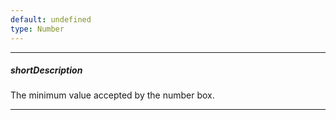 ```yaml
---
default: undefined
type: Number
---
```

---
##### shortDescription
The minimum value accepted by the number box.

---
